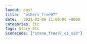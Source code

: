 ```yaml
---
layout: post
title:  "others_free97"
date:   2021-02-08 11:00:00 +0000
categories: Etc
Tags: Story Etc
SceneCode: ["scene_free97_q1_s20"]
---
```

